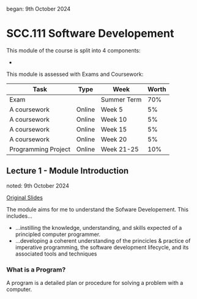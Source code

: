 began: 9th October 2024

# SCC.111 Software Developement

This module of the course is split into 4 components:

- 

This module is assessed with Exams and Coursework:

| Task                             | Type   | Week       | Worth |
|----------------------------------|--------|------------|-------|
| Exam                             |  | Summer Term | 70%   |
| A coursework | Online | Week 5     | 5%    |
| A coursework | Online | Week 10    | 5%    |
| A coursework | Online | Week 15    | 5%    |
| A coursework | Online | Week 20    | 5%    |
| Programming Project              | Online | Week 21-25    | 10%   |

## Lecture 1 - Module Introduction

noted: 9th October 2024

[Original Slides](/SCC.111.slides/a.introSlides.pdf)

The module aims for me to  understand the Sofware Developement. This includes...

- ...instilling the knowledge, understanding, and skills expected of a principled computer programmer.
- ...developing a coherent understanding of the princicles & practice of imperative programming, the software development lifecycle, and its associated tools and techniques


### What is a Program?

A program is a detailed plan or procedure for solving a problem with a computer.